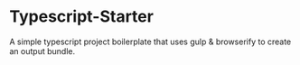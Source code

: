 # Typescript-Starter
A simple typescript project boilerplate that uses gulp &amp; browserify to create an output bundle.
